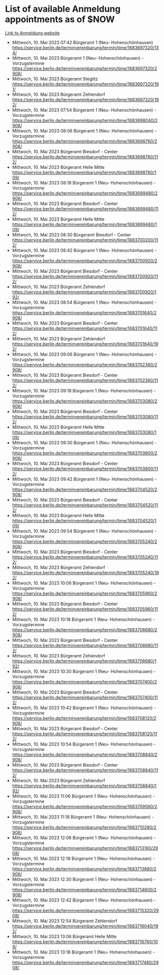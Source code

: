 # List of available Anmeldung appointments as of $NOW
[Link to Anmeldung website](https://service.berlin.de/terminvereinbarung/termin/tag.php?termin=1&anliegen[]=120686&dienstleisterlist=122210,122217,327316,122219,327312,122227,327314,122231,327346,122243,327348,122254,122252,329742,122260,329745,122262,329748,122271,327278,122273,327274,122277,327276,330436,122280,327294,122282,327290,122284,327292,122291,327270,122285,327266,122286,327264,122296,327268,150230,329760,122297,327286,122294,327284,122312,329763,122314,329775,122304,327330,122311,327334,122309,327332,317869,122281,327352,122279,329772,122283,122276,327324,122274,327326,122267,329766,122246,327318,122251,327320,122257,327322,122208,327298,122226,327300&herkunft=http%3A%2F%2Fservice.berlin.de%2Fdienstleistung%2F120686%2F)
- Mittwoch, 10. Mai 2023 07:42 Bürgeramt 1 (Neu- Hohenschönhausen) https://service.berlin.de/terminvereinbarung/termin/time/1683697320/134/
- Mittwoch, 10. Mai 2023  Bürgeramt 1 (Neu- Hohenschönhausen) - Vorzugstermine https://service.berlin.de/terminvereinbarung/termin/time/1683697320/2908/
- Mittwoch, 10. Mai 2023  Bürgeramt Steglitz https://service.berlin.de/terminvereinbarung/termin/time/1683697320/191/
- Mittwoch, 10. Mai 2023  Bürgeramt Zehlendorf https://service.berlin.de/terminvereinbarung/termin/time/1683697320/192/
- Mittwoch, 10. Mai 2023 07:54 Bürgeramt 1 (Neu- Hohenschönhausen) - Vorzugstermine https://service.berlin.de/terminvereinbarung/termin/time/1683698040/2908/
- Mittwoch, 10. Mai 2023 08:06 Bürgeramt 1 (Neu- Hohenschönhausen) - Vorzugstermine https://service.berlin.de/terminvereinbarung/termin/time/1683698760/2908/
- Mittwoch, 10. Mai 2023  Bürgeramt Biesdorf - Center https://service.berlin.de/terminvereinbarung/termin/time/1683698760/112/
- Mittwoch, 10. Mai 2023  Bürgeramt Helle Mitte https://service.berlin.de/terminvereinbarung/termin/time/1683698760/109/
- Mittwoch, 10. Mai 2023 08:18 Bürgeramt 1 (Neu- Hohenschönhausen) - Vorzugstermine https://service.berlin.de/terminvereinbarung/termin/time/1683699480/2908/
- Mittwoch, 10. Mai 2023  Bürgeramt Biesdorf - Center https://service.berlin.de/terminvereinbarung/termin/time/1683699480/112/
- Mittwoch, 10. Mai 2023  Bürgeramt Helle Mitte https://service.berlin.de/terminvereinbarung/termin/time/1683699480/109/
- Mittwoch, 10. Mai 2023 08:30 Bürgeramt Biesdorf - Center https://service.berlin.de/terminvereinbarung/termin/time/1683700200/112/
- Mittwoch, 10. Mai 2023 08:42 Bürgeramt 1 (Neu- Hohenschönhausen) - Vorzugstermine https://service.berlin.de/terminvereinbarung/termin/time/1683700920/2908/
- Mittwoch, 10. Mai 2023  Bürgeramt Biesdorf - Center https://service.berlin.de/terminvereinbarung/termin/time/1683700920/112/
- Mittwoch, 10. Mai 2023  Bürgeramt Zehlendorf https://service.berlin.de/terminvereinbarung/termin/time/1683700920/192/
- Mittwoch, 10. Mai 2023 08:54 Bürgeramt 1 (Neu- Hohenschönhausen) - Vorzugstermine https://service.berlin.de/terminvereinbarung/termin/time/1683701640/2908/
- Mittwoch, 10. Mai 2023  Bürgeramt Biesdorf - Center https://service.berlin.de/terminvereinbarung/termin/time/1683701640/112/
- Mittwoch, 10. Mai 2023  Bürgeramt Zehlendorf https://service.berlin.de/terminvereinbarung/termin/time/1683701640/192/
- Mittwoch, 10. Mai 2023 09:06 Bürgeramt 1 (Neu- Hohenschönhausen) - Vorzugstermine https://service.berlin.de/terminvereinbarung/termin/time/1683702360/2908/
- Mittwoch, 10. Mai 2023  Bürgeramt Biesdorf - Center https://service.berlin.de/terminvereinbarung/termin/time/1683702360/112/
- Mittwoch, 10. Mai 2023 09:18 Bürgeramt 1 (Neu- Hohenschönhausen) - Vorzugstermine https://service.berlin.de/terminvereinbarung/termin/time/1683703080/2908/
- Mittwoch, 10. Mai 2023  Bürgeramt Biesdorf - Center https://service.berlin.de/terminvereinbarung/termin/time/1683703080/112/
- Mittwoch, 10. Mai 2023  Bürgeramt Helle Mitte https://service.berlin.de/terminvereinbarung/termin/time/1683703080/109/
- Mittwoch, 10. Mai 2023 09:30 Bürgeramt 1 (Neu- Hohenschönhausen) - Vorzugstermine https://service.berlin.de/terminvereinbarung/termin/time/1683703800/2908/
- Mittwoch, 10. Mai 2023  Bürgeramt Biesdorf - Center https://service.berlin.de/terminvereinbarung/termin/time/1683703800/112/
- Mittwoch, 10. Mai 2023 09:42 Bürgeramt 1 (Neu- Hohenschönhausen) - Vorzugstermine https://service.berlin.de/terminvereinbarung/termin/time/1683704520/2908/
- Mittwoch, 10. Mai 2023  Bürgeramt Biesdorf - Center https://service.berlin.de/terminvereinbarung/termin/time/1683704520/112/
- Mittwoch, 10. Mai 2023  Bürgeramt Helle Mitte https://service.berlin.de/terminvereinbarung/termin/time/1683704520/109/
- Mittwoch, 10. Mai 2023 09:54 Bürgeramt 1 (Neu- Hohenschönhausen) - Vorzugstermine https://service.berlin.de/terminvereinbarung/termin/time/1683705240/2908/
- Mittwoch, 10. Mai 2023  Bürgeramt Biesdorf - Center https://service.berlin.de/terminvereinbarung/termin/time/1683705240/112/
- Mittwoch, 10. Mai 2023  Bürgeramt Zehlendorf https://service.berlin.de/terminvereinbarung/termin/time/1683705240/192/
- Mittwoch, 10. Mai 2023 10:06 Bürgeramt 1 (Neu- Hohenschönhausen) - Vorzugstermine https://service.berlin.de/terminvereinbarung/termin/time/1683705960/2908/
- Mittwoch, 10. Mai 2023  Bürgeramt Biesdorf - Center https://service.berlin.de/terminvereinbarung/termin/time/1683705960/112/
- Mittwoch, 10. Mai 2023 10:18 Bürgeramt 1 (Neu- Hohenschönhausen) - Vorzugstermine https://service.berlin.de/terminvereinbarung/termin/time/1683706680/2908/
- Mittwoch, 10. Mai 2023  Bürgeramt Biesdorf - Center https://service.berlin.de/terminvereinbarung/termin/time/1683706680/112/
- Mittwoch, 10. Mai 2023  Bürgeramt Zehlendorf https://service.berlin.de/terminvereinbarung/termin/time/1683706680/192/
- Mittwoch, 10. Mai 2023 10:30 Bürgeramt 1 (Neu- Hohenschönhausen) - Vorzugstermine https://service.berlin.de/terminvereinbarung/termin/time/1683707400/2908/
- Mittwoch, 10. Mai 2023  Bürgeramt Biesdorf - Center https://service.berlin.de/terminvereinbarung/termin/time/1683707400/112/
- Mittwoch, 10. Mai 2023 10:42 Bürgeramt 1 (Neu- Hohenschönhausen) - Vorzugstermine https://service.berlin.de/terminvereinbarung/termin/time/1683708120/2908/
- Mittwoch, 10. Mai 2023  Bürgeramt Biesdorf - Center https://service.berlin.de/terminvereinbarung/termin/time/1683708120/112/
- Mittwoch, 10. Mai 2023 10:54 Bürgeramt 1 (Neu- Hohenschönhausen) - Vorzugstermine https://service.berlin.de/terminvereinbarung/termin/time/1683708840/2908/
- Mittwoch, 10. Mai 2023  Bürgeramt Biesdorf - Center https://service.berlin.de/terminvereinbarung/termin/time/1683708840/112/
- Mittwoch, 10. Mai 2023  Bürgeramt Zehlendorf https://service.berlin.de/terminvereinbarung/termin/time/1683708840/192/
- Mittwoch, 10. Mai 2023 11:06 Bürgeramt 1 (Neu- Hohenschönhausen) - Vorzugstermine https://service.berlin.de/terminvereinbarung/termin/time/1683709560/2908/
- Mittwoch, 10. Mai 2023 11:18 Bürgeramt 1 (Neu- Hohenschönhausen) - Vorzugstermine https://service.berlin.de/terminvereinbarung/termin/time/1683710280/2908/
- Mittwoch, 10. Mai 2023 12:06 Bürgeramt 1 (Neu- Hohenschönhausen) - Vorzugstermine https://service.berlin.de/terminvereinbarung/termin/time/1683713160/2908/
- Mittwoch, 10. Mai 2023 12:18 Bürgeramt 1 (Neu- Hohenschönhausen) - Vorzugstermine https://service.berlin.de/terminvereinbarung/termin/time/1683713880/2908/
- Mittwoch, 10. Mai 2023 12:30 Bürgeramt 1 (Neu- Hohenschönhausen) - Vorzugstermine https://service.berlin.de/terminvereinbarung/termin/time/1683714600/2908/
- Mittwoch, 10. Mai 2023 12:42 Bürgeramt 1 (Neu- Hohenschönhausen) - Vorzugstermine https://service.berlin.de/terminvereinbarung/termin/time/1683715320/2908/
- Mittwoch, 10. Mai 2023 12:54 Bürgeramt Zehlendorf https://service.berlin.de/terminvereinbarung/termin/time/1683716040/192/
- Mittwoch, 10. Mai 2023 13:06 Bürgeramt Helle Mitte https://service.berlin.de/terminvereinbarung/termin/time/1683716760/109/
- Mittwoch, 10. Mai 2023 13:18 Bürgeramt 1 (Neu- Hohenschönhausen) - Vorzugstermine https://service.berlin.de/terminvereinbarung/termin/time/1683717480/2908/
